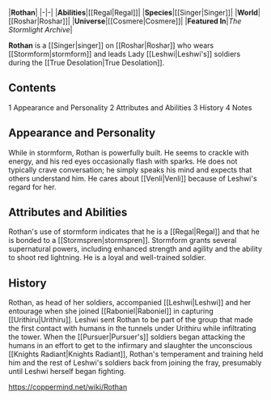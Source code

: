 |**Rothan**|
|-|-|
|**Abilities**|[[Regal\|Regal]]|
|**Species**|[[Singer\|Singer]]|
|**World**|[[Roshar\|Roshar]]|
|**Universe**|[[Cosmere\|Cosmere]]|
|**Featured In**|*The Stormlight Archive*|

**Rothan** is a [[Singer\|singer]] on [[Roshar\|Roshar]] who wears [[Stormform\|stormform]] and leads Lady [[Leshwi\|Leshwi's]] soldiers during the [[True Desolation\|True Desolation]].

## Contents

1 Appearance and Personality
2 Attributes and Abilities
3 History
4 Notes


## Appearance and Personality
While in stormform, Rothan is powerfully built. He seems to crackle with energy, and his red eyes occasionally flash with sparks. He does not typically crave conversation; he simply speaks his mind and expects that others understand him. He cares about [[Venli\|Venli]] because of Leshwi's regard for her.

## Attributes and Abilities
Rothan's use of stormform indicates that he is a [[Regal\|Regal]] and that he is bonded to a [[Stormspren\|stormspren]]. Stormform grants several supernatural powers, including enhanced strength and agility and the ability to shoot red lightning. He is a loyal and well-trained soldier.

## History
Rothan, as head of her soldiers, accompanied [[Leshwi\|Leshwi]] and her entourage when she joined [[Raboniel\|Raboniel]] in capturing [[Urithiru\|Urithiru]]. Leshwi sent Rothan to be part of the group that made the first contact with humans in the tunnels under Urithiru while infiltrating the tower.
When the [[Pursuer\|Pursuer's]] soldiers began attacking the humans in an effort to get to the infirmary and slaughter the unconscious [[Knights Radiant\|Knights Radiant]], Rothan's temperament and training held him and the rest of Leshwi's soldiers back from joining the fray, presumably until Leshwi herself began fighting.



https://coppermind.net/wiki/Rothan